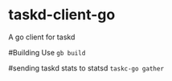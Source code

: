 # taskd-client-go
A go client for taskd

#Building
Use `gb build`

#sending taskd stats to statsd
`taskc-go gather`